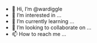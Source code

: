 - 👋 Hi, I’m @wardiggle
- 👀 I’m interested in ...
- 🌱 I’m currently learning ...
- 💞️ I’m looking to collaborate on ...
- 📫 How to reach me ...

<!---
wardiggle/wardiggle is a ✨ special ✨ repository because its `README.md` (this file) appears on your GitHub profile.
You can click the Preview link to take a look at your changes.
--->
